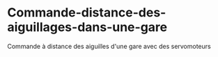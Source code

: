 # Commande-distance-des-aiguillages-dans-une-gare
Commande à distance des aiguilles d'une gare avec des servomoteurs
